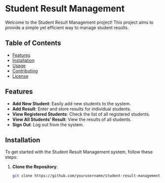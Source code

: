 # Student Result Management

Welcome to the Student Result Management project! This project aims to provide a simple yet efficient way to manage student results.

## Table of Contents

- [Features](#features)
- [Installation](#installation)
- [Usage](#usage)
- [Contributing](#contributing)
- [License](#license)

## Features

- **Add New Student**: Easily add new students to the system.
- **Add Result**: Enter and store results for individual students.
- **View Registered Students**: Check the list of all registered students.
- **View All Students' Result**: View the results of all students.
- **Sign Out**: Log out from the system.

## Installation

To get started with the Student Result Management system, follow these steps:

1. **Clone the Repository**: 
   ```bash
   git clone https://github.com/yourusername/student-result-management.git
